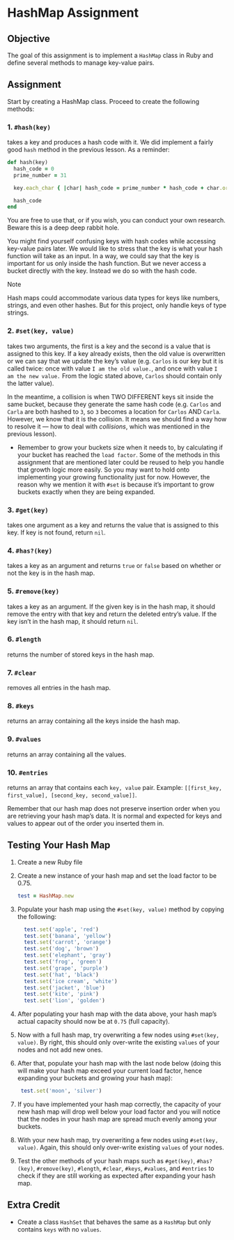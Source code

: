 # HashMap Assignment

## Objective
The goal of this assignment is to implement a `HashMap` class in Ruby and define several methods to manage key-value pairs. 

## Assignment
Start by creating a HashMap class. Proceed to create the following methods:

### 1. `#hash(key)`
takes a key and produces a hash code with it. We did implement a fairly good `hash` method in the previous lesson. As a reminder:

```ruby
def hash(key)
  hash_code = 0
  prime_number = 31

  key.each_char { |char| hash_code = prime_number * hash_code + char.ord }

  hash_code
end
```
You are free to use that, or if you wish, you can conduct your own research. Beware this is a deep deep rabbit hole.

You might find yourself confusing keys with hash codes while accessing key-value pairs later. We would like to stress that the key is what your hash function will take as an input. In a way, we could say that the key is important for us only inside the hash function. But we never access a bucket directly with the key. Instead we do so with the hash code.

> [!NOTE]  
> Hash maps could accommodate various data types for keys like numbers, strings, and even other hashes. But for this project, only handle keys of type strings.

### 2. `#set(key, value)`
takes two arguments, the first is a key and the second is a value that is assigned to this key. If a key already exists, then the old value is overwritten or we can say that we update the key’s value (e.g. `Carlos` is our key but it is called twice: once with value `I am the old value.`, and once with value `I am the new value.` From the logic stated above, `Carlos` should contain only the latter value).

In the meantime, a collision is when TWO DIFFERENT keys sit inside the same bucket, because they generate the same hash code (e.g. `Carlos` and `Carla` are both hashed to `3`, so `3` becomes a location for `Carlos` AND `Carla`. However, we know that it is the collision. It means we should find a way how to resolve it — how to deal with *collisions*, which was mentioned in the previous lesson).

- Remember to grow your buckets size when it needs to, by calculating if your bucket has reached the `load factor`. Some of the methods in this assignment that are mentioned later could be reused to help you handle that growth logic more easily. So you may want to hold onto implementing your growing functionality just for now. However, the reason why we mention it with `#set` is because it’s important to grow buckets exactly when they are being expanded.

### 3. `#get(key)`
takes one argument as a key and returns the value that is assigned to this key. If key is not found, return `nil`.

### 4. `#has?(key)`
takes a key as an argument and returns `true` or `false` based on whether or not the key is in the hash map.

### 5. `#remove(key)`
takes a key as an argument. If the given key is in the hash map, it should remove the entry with that key and return the deleted entry’s value. If the key isn’t in the hash map, it should return `nil`.

### 6. `#length`
returns the number of stored keys in the hash map.

### 7. `#clear`
removes all entries in the hash map.

### 8. `#keys`
returns an array containing all the keys inside the hash map.

### 9. `#values`
returns an array containing all the values.

### 10. `#entries`
returns an array that contains each `key, value` pair. Example: `[[first_key, first_value], [second_key, second_value]]`.

Remember that our hash map does not preserve insertion order when you are retrieving your hash map’s data. It is normal and expected for keys and values to appear out of the order you inserted them in.


## Testing Your Hash Map

1. Create a new Ruby file
2. Create a new instance of your hash map and set the load factor to be 0.75.

    ```ruby
    test = HashMap.new
    ```

2. Populate your hash map using the `#set(key, value)` method by copying the following:

    ```ruby
      test.set('apple', 'red')
      test.set('banana', 'yellow')
      test.set('carrot', 'orange')
      test.set('dog', 'brown')
      test.set('elephant', 'gray')
      test.set('frog', 'green')
      test.set('grape', 'purple')
      test.set('hat', 'black')
      test.set('ice cream', 'white')
      test.set('jacket', 'blue')
      test.set('kite', 'pink')
      test.set('lion', 'golden')
    ```

4. After populating your hash map with the data above, your hash map’s actual capacity should now be at `0.75` (full capacity).

5. Now with a full hash map, try overwriting a few nodes using `#set(key, value)`. By right, this should only over-write the existing `values` of your nodes and not add new ones.

6. After that, populate your hash map with the last node below (doing this will make your hash map exceed your current load factor, hence expanding your buckets and growing your hash map):

    ```ruby
     test.set('moon', 'silver')
    ```

7. If you have implemented your hash map correctly, the capacity of your new hash map will drop well below your load factor and you will notice that the nodes in your hash map are spread much evenly among your buckets.

8. With your new hash map, try overwriting a few nodes using `#set(key, value)`. Again, this should only over-write existing `values` of your nodes.

9. Test the other methods of your hash maps such as `#get(key)`, `#has?(key)`, `#remove(key)`, `#length`, `#clear`, `#keys`, `#values`, and `#entries` to check if they are still working as expected after expanding your hash map.

## Extra Credit
- Create a class `HashSet` that behaves the same as a `HashMap` but only contains `keys` with no `values`.
